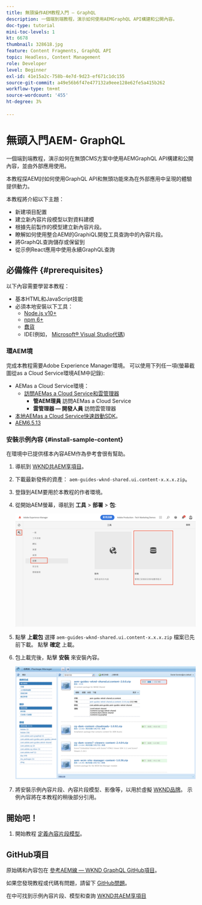 ```yaml
---
title: 無頭操作AEM教程入門 — GraphQL
description: 一個端到端教程，演示如何使用AEMGraphQL API構建和公開內容。
doc-type: tutorial
mini-toc-levels: 1
kt: 6678
thumbnail: 328618.jpg
feature: Content Fragments, GraphQL API
topic: Headless, Content Management
role: Developer
level: Beginner
exl-id: 41e15a2c-758b-4e7d-9d23-ef671c1dc155
source-git-commit: a49e56b6f47e477132a9eee128e62fe5a415b262
workflow-type: tm+mt
source-wordcount: '455'
ht-degree: 3%

---
```


# 無頭入門AEM- GraphQL

一個端到端教程，演示如何在無頭CMS方案中使用AEMGraphQL API構建和公開內容，並由外部應用使用。

本教程探AEM討如何使用GraphQL API和無頭功能來為在外部應用中呈現的體驗提供動力。

本教程將介紹以下主題：

* 新建項目配置
* 建立新內容片段模型以對資料建模
* 根據先前製作的模型建立新內容片段。
* 瞭解如何使用整合AEM的GraphiQL開發工具查詢中的內容片段。
* 將GraphQL查詢儲存或保留到
* 從示例React應用中使用永續GraphQL查詢


## 必備條件 {#prerequisites}

以下內容需要學習本教程：

* 基本HTML和JavaScript技能
* 必須本地安裝以下工具：
   * [Node.js v10+](https://nodejs.org/en/)
   * [npm 6+](https://www.npmjs.com/)
   * [蠢貨](https://git-scm.com/)
   * IDE(例如， [Microsoft® Visual Studio代碼](https://code.visualstudio.com/))

### 環AEM境

完成本教程需要Adobe Experience Manager環境。 可以使用下列任一項(螢幕截圖從as a Cloud Service環境AEM中記錄):

* AEMas a Cloud Service環境：
   * [訪問AEMas a Cloud Service和雲管理器](/help/cloud-service/accessing/overview.md)
      * **管AEM理員** 訪問AEMas a Cloud Service
      * **雲管理器 — 開發人員** 訪問雲管理器
* [本地AEMas a Cloud Service快速啟動SDK](/help/cloud-service/local-development-environment/aem-runtime.md)。
* [AEM6.5.13](https://experienceleague.adobe.com/docs/experience-manager-65/release-notes/release-notes.html)

### 安裝示例內容 {#install-sample-content}

在環境中已提供樣本內容AEM作為參考會很有幫助。

1. 導航到 [WKND共AEM享項目](https://github.com/adobe/aem-guides-wknd-shared/releases)。
1. 下載最新發佈的資產： `aem-guides-wknd-shared.ui.content-x.x.x.zip`。
1. 登錄到AEM要用於本教程的作者環境。
1. 從開始AEM螢幕，導航到 **工具** > **部署** > **包**:

   ![導航包管理器](assets/overview/navigate-package-manager.png)
1. 點擊 **上載包** 選擇 `aem-guides-wknd-shared.ui.content-x.x.x.zip` 檔案已先前下載。 點擊 **確定** 上載。
1. 包上載完後，點擊 **安裝** 來安裝內容。

   ![安裝示例內容包](assets/overview/install-sample-content-package.png)

1. 將安裝示例內容片段、內容片段模型、影像等，以用於虛擬 [WKND品牌](https://wknd.site/)。 示例內容將在本教程的稍後部分引用。

## 開始吧！

1. 開始教程 [定義內容片段模型](content-fragment-models.md)。

## GitHub項目

原始碼和內容包在 [參考AEM線 — WKND GraphQL GitHub項目](https://github.com/adobe/aem-guides-wknd-graphql)。

如果您發現教程或代碼有問題，請留下 [GitHub問題](https://github.com/adobe/aem-guides-wknd-graphql/issues)。

在中可找到示例內容片段、模型和查詢 [WKND共AEM享項目](https://github.com/adobe/aem-guides-wknd-shared)
